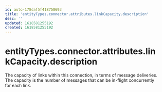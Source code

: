 ```yaml
---
id: auto-178daf5f418758693
title: 'entityTypes.connector.attributes.linkCapacity.description'
desc: ''
updated: 1618581255192
created: 1618581255192
---
```

# entityTypes.connector.attributes.linkCapacity.description

The capacity of links within this connection, in terms of message deliveries.  The capacity is the number of messages that can be in-flight concurrently for each link.